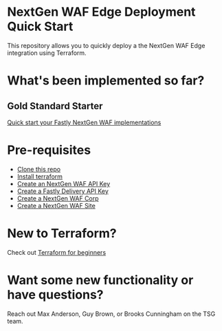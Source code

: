 # NextGen WAF Edge Deployment Quick Start
This repository allows you to quickly deploy a the NextGen WAF Edge integration using Terraform.

# What's been implemented so far?
## Gold Standard Starter
[Quick start your Fastly NextGen WAF implementations](https://github.com/fastly/security-use-cases/tree/main/gold-standard-starter)

# Pre-requisites
* [Clone this repo](https://docs.github.com/en/repositories/creating-and-managing-repositories/cloning-a-repository)
* [Install terraform](https://developer.hashicorp.com/terraform/downloads)
* [Create an NextGen WAF API Key](https://docs.fastly.com/signalsciences/developer/using-our-api/#about-api-access-tokens)
* [Create a Fastly Delivery API Key](some_link)
* [Create a NextGen WAF Corp](some_link)
* [Create a NextGen WAF Site](some_link)

# New to Terraform?
Check out [Terraform for beginners](https://geekflare.com/terraform-for-beginners/)

# Want some new functionality or have questions?
Reach out Max Anderson, Guy Brown, or Brooks Cunningham on the TSG team.

